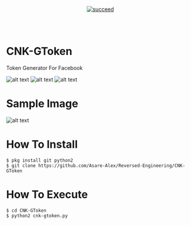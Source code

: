 <p align="center">
<a href="#"><img title="succeed" src="https://img.shields.io/badge/deobfuscating-succeed-green?colorB=%23017e40&style=for-the-badge"></a>
</p>
<br/><br/>

# CNK-GToken
Token Generator For Facebook

![alt text](https://img.shields.io/badge/Coded-xNot_Found-blue.svg)
![alt text](https://img.shields.io/badge/Size-45.00KB-yellow.svg)
![alt text](https://img.shields.io/badge/Python-2.7-green.svg)

# Sample Image
![alt text](https://raw.githubusercontent.com/hatakecnk/hatakecnk.github.io/master/IMG_20190614_185459.jpg)

# How To Install
```
$ pkg install git python2
$ git clone https://github.com/Asare-Alex/Reversed-Engineering/CNK-GToken
```

# How To Execute
```
$ cd CNK-GToken
$ python2 cnk-gtoken.py
```

